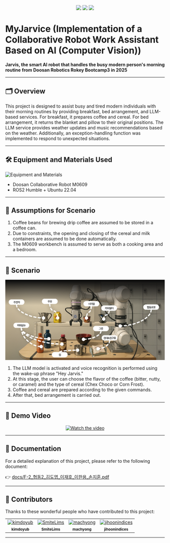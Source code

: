 
<p align="center">
  <img src="https://img.shields.io/badge/ROS2-Humble-blue?logo=ros" />
  <img src="https://img.shields.io/badge/Python-3.10-yellow?logo=python" />
  <img src="https://img.shields.io/badge/License-Apache%202.0-blue.svg?logo=apache" />
</p>

# MyJarvice (Implementation of a Collaborative Robot Work Assistant Based on AI (Computer Vision))  

**Jarvis, the smart AI robot that handles the busy modern person's morning routine** **from Doosan Robotics Rokey Bootcamp3 in 2025**

---

## 🗂️ Overview
This project is designed to assist busy and tired modern individuals with their morning routines by providing breakfast, bed arrangement, and LLM-based services. For breakfast, it prepares coffee and cereal. For bed arrangement, it returns the blanket and pillow to their original positions. The LLM service provides weather updates and music recommendations based on the weather. Additionally, an exception-handling function was implemented to respond to unexpected situations.

---

## 🛠️ Equipment and Materials Used
![Equipment and Materials](images/materials.png)
- Doosan Collaborative Robot M0609  
- ROS2 Humble + Ubuntu 22.04

---
## 🧠 Assumptions for Scenario
1. Coffee beans for brewing drip coffee are assumed to be stored in a coffee can.
2. Due to constraints, the opening and closing of the cereal and milk containers are assumed to be done automatically.
3. The M0609 workbench is assumed to serve as both a cooking area and a bedroom.
---

## 📖 Scenario
![Assumptions](images/assumptions.png)
1. The LLM model is activated and voice recognition is performed using the wake-up phrase "Hey Jarvis."
2. At this stage, the user can choose the flavor of the coffee (bitter, nutty, or caramel) and the type of cereal (Chex Choco or Corn Frost).
3. Coffee and cereal are prepared according to the given commands.
4. After that, bed arrangement is carried out.
---

## 🎥 Demo Video
<p align="center">
  <a href="https://youtu.be/UUnwcfdMLlQ">
    <img src="https://img.youtube.com/vi/UUnwcfdMLlQ/0.jpg" alt="Watch the video" width="600"/>
  </a>
</p>

---

## 📄 Documentation

For a detailed explanation of this project, please refer to the following document:

👉 [docs/F-2_협동2_김도엽_이재호_이한용_손지훈.pdf](docs/F-2_협동2_김도엽_이재호_이한용_손지훈.pdf)

---

## 👥 Contributors

Thanks to these wonderful people who have contributed to this project:

<table>
  <tr>
    <td align="center">
      <a href="https://github.com/kimdoyub">
        <img src="https://github.com/kimdoyub.png" width="100px;" alt="kimdoyub"/><br />
        <sub><b>kimdoyub</b></sub>
      </a>
    </td>
    <td align="center">
      <a href="https://github.com/SmiteLims">
        <img src="https://github.com/SmiteLims.png" width="100px;" alt="SmiteLims"/><br />
        <sub><b>SmiteLims</b></sub>
      </a>
    </td>
    <td align="center">
      <a href="https://github.com/machyong">
        <img src="https://github.com/machyong.png" width="100px;" alt="machyong"/><br />
        <sub><b>machyong</b></sub>
      </a>
    </td>
    <td align="center">
      <a href="https://github.com/jihoonindices">
        <img src="https://github.com/jihoonindices" width="100px;" alt="jihoonindices"/><br />
        <sub><b>jihoonindices</b></sub>
      </a>
    </td>
  </tr>
</table>


---

